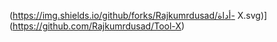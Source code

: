 (https://img.shields.io/github/forks/Rajkumrdusad/أداة- X.svg)] (https://github.com/Rajkumrdusad/Tool-X)

